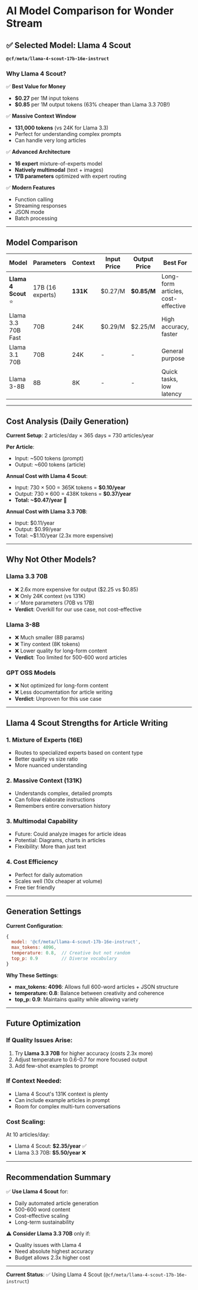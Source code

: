 # AI Model Comparison for Wonder Stream

## ✅ Selected Model: Llama 4 Scout

**`@cf/meta/llama-4-scout-17b-16e-instruct`**

### Why Llama 4 Scout?

✅ **Best Value for Money**
- **$0.27** per 1M input tokens
- **$0.85** per 1M output tokens (63% cheaper than Llama 3.3 70B!)

✅ **Massive Context Window**
- **131,000 tokens** (vs 24K for Llama 3.3)
- Perfect for understanding complex prompts
- Can handle very long articles

✅ **Advanced Architecture**
- **16 expert** mixture-of-experts model
- **Natively multimodal** (text + images)
- **17B parameters** optimized with expert routing

✅ **Modern Features**
- Function calling
- Streaming responses
- JSON mode
- Batch processing

---

## Model Comparison

| Model | Parameters | Context | Input Price | Output Price | Best For |
|-------|-----------|---------|-------------|--------------|----------|
| **Llama 4 Scout** ⭐ | 17B (16 experts) | **131K** | $0.27/M | **$0.85/M** | Long-form articles, cost-effective |
| Llama 3.3 70B Fast | 70B | 24K | $0.29/M | $2.25/M | High accuracy, faster |
| Llama 3.1 70B | 70B | 24K | - | - | General purpose |
| Llama 3-8B | 8B | 8K | - | - | Quick tasks, low latency |

---

## Cost Analysis (Daily Generation)

**Current Setup**: 2 articles/day × 365 days = 730 articles/year

**Per Article**:
- Input: ~500 tokens (prompt)
- Output: ~600 tokens (article)

**Annual Cost with Llama 4 Scout**:
- Input: 730 × 500 = 365K tokens = **$0.10/year**
- Output: 730 × 600 = 438K tokens = **$0.37/year**
- **Total: ~$0.47/year** 🎉

**Annual Cost with Llama 3.3 70B**:
- Input: $0.11/year
- Output: $0.99/year
- Total: ~$1.10/year (2.3x more expensive)

---

## Why Not Other Models?

### Llama 3.3 70B
- ❌ 2.6x more expensive for output ($2.25 vs $0.85)
- ❌ Only 24K context (vs 131K)
- ✅ More parameters (70B vs 17B)
- **Verdict**: Overkill for our use case, not cost-effective

### Llama 3-8B
- ❌ Much smaller (8B params)
- ❌ Tiny context (8K tokens)
- ❌ Lower quality for long-form content
- **Verdict**: Too limited for 500-600 word articles

### GPT OSS Models
- ❌ Not optimized for long-form content
- ❌ Less documentation for article writing
- **Verdict**: Unproven for this use case

---

## Llama 4 Scout Strengths for Article Writing

### 1. Mixture of Experts (16E)
- Routes to specialized experts based on content type
- Better quality vs size ratio
- More nuanced understanding

### 2. Massive Context (131K)
- Understands complex, detailed prompts
- Can follow elaborate instructions
- Remembers entire conversation history

### 3. Multimodal Capability
- Future: Could analyze images for article ideas
- Potential: Diagrams, charts in articles
- Flexibility: More than just text

### 4. Cost Efficiency
- Perfect for daily automation
- Scales well (10x cheaper at volume)
- Free tier friendly

---

## Generation Settings

**Current Configuration**:
```javascript
{
  model: '@cf/meta/llama-4-scout-17b-16e-instruct',
  max_tokens: 4096,
  temperature: 0.8,  // Creative but not random
  top_p: 0.9         // Diverse vocabulary
}
```

**Why These Settings**:
- **max_tokens: 4096**: Allows full 600-word articles + JSON structure
- **temperature: 0.8**: Balance between creativity and coherence
- **top_p: 0.9**: Maintains quality while allowing variety

---

## Future Optimization

### If Quality Issues Arise:
1. Try **Llama 3.3 70B** for higher accuracy (costs 2.3x more)
2. Adjust temperature to 0.6-0.7 for more focused output
3. Add few-shot examples to prompt

### If Context Needed:
- Llama 4 Scout's 131K context is plenty
- Can include example articles in prompt
- Room for complex multi-turn conversations

### Cost Scaling:
At 10 articles/day:
- Llama 4 Scout: **$2.35/year** ✅
- Llama 3.3 70B: **$5.50/year** ❌

---

## Recommendation Summary

✅ **Use Llama 4 Scout** for:
- Daily automated article generation
- 500-600 word content
- Cost-effective scaling
- Long-term sustainability

⚠️ **Consider Llama 3.3 70B** only if:
- Quality issues with Llama 4
- Need absolute highest accuracy
- Budget allows 2.3x higher cost

---

**Current Status**: ✅ Using Llama 4 Scout (`@cf/meta/llama-4-scout-17b-16e-instruct`)
